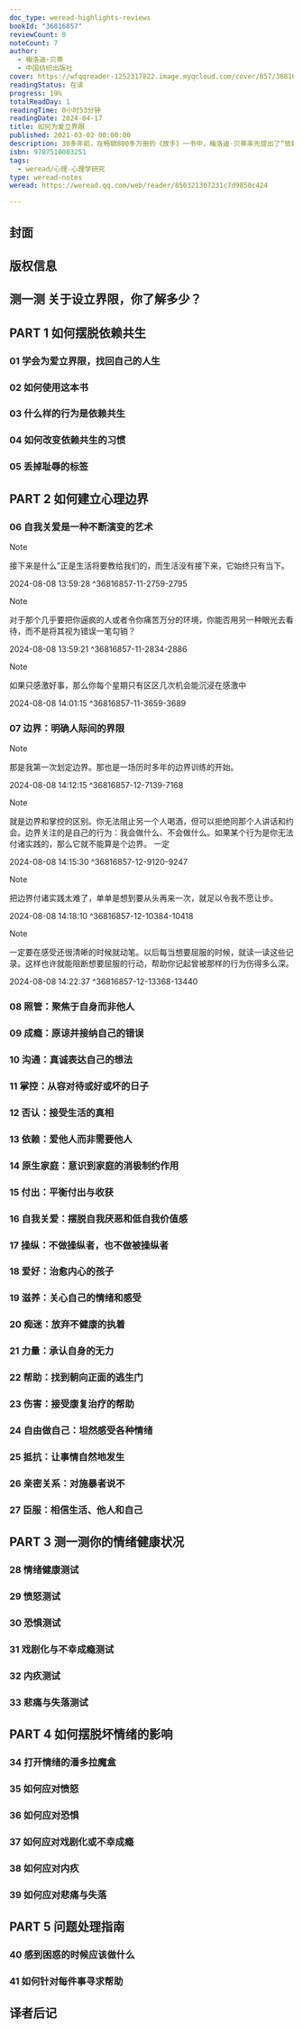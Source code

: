 ```yaml
---
doc_type: weread-highlights-reviews
bookId: "36816857"
reviewCount: 0
noteCount: 7
author:
  - 梅洛迪·贝蒂
  - 中国纺织出版社
cover: https://wfqqreader-1252317822.image.myqcloud.com/cover/857/36816857/t7_36816857.jpg
readingStatus: 在读
progress: 19%
totalReadDay: 1
readingTime: 0小时53分钟
readingDate: 2024-04-17
title: 如何为爱立界限
published: 2021-03-02 00:00:00
description: 30多年前，在畅销800多万册的《放手》一书中，梅洛迪·贝蒂率先提出了“依赖共生”一词，之后这个问题逐渐进入心理学的研究领域。所谓依赖共生，指的是依赖他人对自己的依赖。这类人通常没有自我，找不到自己存在的价值，需要在照顾他人的过程中感受自己的价值。经过30多年的研究，“依赖共生”概念提出者梅洛迪·贝蒂写出了全新的心理指南，在书中，贝蒂围绕着自己的生活与生命境遇，揭示出“依赖共生”的形成与发展。如果你或你身边的人曾为“依赖共生”“依赖成瘾”的问题所困扰，阅读本书，你将学会如何为爱立界限，帮助自己更好地爱他人、爱自己。在生活中，很多人都处在依赖共生的关系中，直至形成假性亲密关系。如将自己的生活价值和梦想投射在孩子身上的父母、对爱人百般迁就甚至百依百顺的“付出者”、对朋友的事情无比操心的善于照顾他人的人。在周围人看来，他们可能是更面面俱到的父母、二十四孝伴侣、更富有爱心和乐于助人的朋友，但实际上这只会害人害己。依赖共生者往往扮演了“殉道者”的角色，牺牲自己的幸福去满足那个“需要他”的人，但这其实既束缚了对方，也让自己无法得到真正的幸福。如何摆脱假性亲密关系，建立良性亲密关系？梅洛迪·贝蒂告诉我们，重要的就是为爱设立界限，知道与他人，包括与亲密爱人，与父母子女之间保持怎样的距离，知道什么时候说好，什么时候说不。本书就是通过科学的量表和方法，教你如何为爱建立界限，夺回自己的人生。
isbn: 9787518083251
tags:
  - weread/心理-心理学研究
type: weread-notes
weread: https://weread.qq.com/web/reader/850321307231c7d9850c424

---
```



## 封面

## 版权信息

## 测一测 关于设立界限，你了解多少？

## PART 1 如何摆脱依赖共生

### 01 学会为爱立界限，找回自己的人生

### 02 如何使用这本书

### 03 什么样的行为是依赖共生

### 04 如何改变依赖共生的习惯

### 05 丢掉耻辱的标签

## PART 2 如何建立心理边界

### 06 自我关爱是一种不断演变的艺术

> [!NOTE] 
> 接下来是什么”正是生活将要教给我们的，而生活没有接下来，它始终只有当下。
> 
> 2024-08-08 13:59:28 ^36816857-11-2759-2795

> [!NOTE] 
> 对于那个几乎要把你逼疯的人或者令你痛苦万分的环境，你能否用另一种眼光去看待，而不是将其视为错误一笔勾销？
> 
> 2024-08-08 13:59:21 ^36816857-11-2834-2886

> [!NOTE] 
> 如果只感激好事，那么你每个星期只有区区几次机会能沉浸在感激中
> 
> 2024-08-08 14:01:15 ^36816857-11-3659-3689

### 07 边界：明确人际间的界限

> [!NOTE] 
> 那是我第一次划定边界。那也是一场历时多年的边界训练的开始。
> 
> 2024-08-08 14:12:15 ^36816857-12-7139-7168

> [!NOTE] 
> 就是边界和掌控的区别。你无法阻止另一个人喝酒，但可以拒绝同那个人讲话和约会。边界关注的是自己的行为：我会做什么、不会做什么。如果某个行为是你无法付诸实践的，那么它就不能算是个边界。
   一定
> 
> 2024-08-08 14:15:30 ^36816857-12-9120-9247

> [!NOTE] 
> 把边界付诸实践太难了，单单是想到要从头再来一次，就足以令我不愿让步。
> 
> 2024-08-08 14:18:10 ^36816857-12-10384-10418

> [!NOTE] 
> 一定要在感受还很清晰的时候就动笔。以后每当想要屈服的时候，就读一读这些记录。这样也许就能阻断想要屈服的行动，帮助你记起曾被那样的行为伤得多么深。
> 
> 2024-08-08 14:22:37 ^36816857-12-13368-13440

### 08 照管：聚焦于自身而非他人

### 09 成瘾：原谅并接纳自己的错误

### 10 沟通：真诚表达自己的想法

### 11 掌控：从容对待或好或坏的日子

### 12 否认：接受生活的真相

### 13 依赖：爱他人而非需要他人

### 14 原生家庭：意识到家庭的消极制约作用

### 15 付出：平衡付出与收获

### 16 自我关爱：摆脱自我厌恶和低自我价值感

### 17 操纵：不做操纵者，也不做被操纵者

### 18 爱好：治愈内心的孩子

### 19 滋养：关心自己的情绪和感受

### 20 痴迷：放弃不健康的执着

### 21 力量：承认自身的无力

### 22 帮助：找到朝向正面的逃生门

### 23 伤害：接受康复治疗的帮助

### 24 自由做自己：坦然感受各种情绪

### 25 抵抗：让事情自然地发生

### 26 亲密关系：对施暴者说不

### 27 臣服：相信生活、他人和自己

## PART 3 测一测你的情绪健康状况

### 28 情绪健康测试

### 29 愤怒测试

### 30 恐惧测试

### 31 戏剧化与不幸成瘾测试

### 32 内疚测试

### 33 悲痛与失落测试

## PART 4 如何摆脱坏情绪的影响

### 34 打开情绪的潘多拉魔盒

### 35 如何应对愤怒

### 36 如何应对恐惧

### 37 如何应对戏剧化或不幸成瘾

### 38 如何应对内疚

### 39 如何应对悲痛与失落

## PART 5 问题处理指南

### 40 感到困惑的时候应该做什么

### 41 如何针对每件事寻求帮助

## 译者后记

